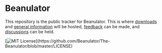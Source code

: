 # Beanulator 
This repository is the public tracker for Beanulator. This is where 
[downloads](https://github.com/Beanulator/Beanulator/releases) and 
[general information](https://github.com/Beanulator/Beanulator/wiki) will be hosted, 
[feedback](https://github.com/Beanulator/Beanulator/issues/new) can be made, and 
[discussions](https://github.com/Beanulator/Beanulator/discussions) can be held.

[![MIT License](https://img.shields.io/apm/l/atomic-design-ui.svg?)](https://github.com/Beanulator/The-Beanulator/blob/master/LICENSE)
